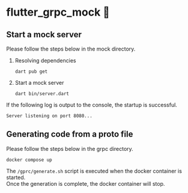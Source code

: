 # flutter_grpc_mock 🚀

## Start a mock server

Please follow the steps below in the mock directory.

1. Resolving dependencies

   ```
   dart pub get
   ```

2. Start a mock server

   ```
   dart bin/server.dart
   ```

If the following log is output to the console, the startup is successful.

```
Server listening on port 8080...
```

## Generating code from a proto file

Please follow the steps below in the grpc directory.

```
docker compose up
```

The `/gprc/generate.sh` script is executed when the docker container is started.  
Once the generation is complete, the docker container will stop.
